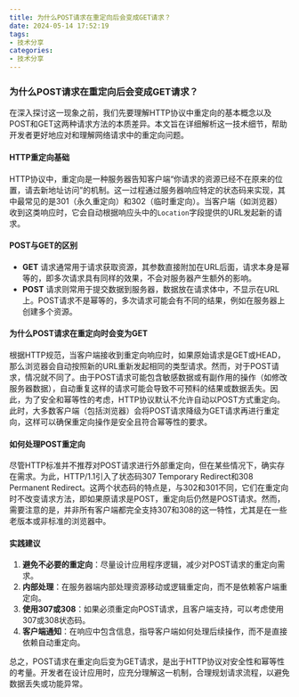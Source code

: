 ```yaml
---
title: 为什么POST请求在重定向后会变成GET请求？
date: 2024-05-14 17:52:19
tags: 
- 技术分享
categories:
- 技术分享
---
```




### 为什么POST请求在重定向后会变成GET请求？

在深入探讨这一现象之前，我们先要理解HTTP协议中重定向的基本概念以及POST和GET这两种请求方法的本质差异。本文旨在详细解析这一技术细节，帮助开发者更好地应对和理解网络请求中的重定向问题。

#### HTTP重定向基础

HTTP协议中，重定向是一种服务器告知客户端“你请求的资源已经不在原来的位置，请去新地址访问”的机制。这一过程通过服务器响应特定的状态码来实现，其中最常见的是301（永久重定向）和302（临时重定向）。当客户端（如浏览器）收到这类响应时，它会自动根据响应头中的`Location`字段提供的URL发起新的请求。

#### POST与GET的区别

- **GET** 请求通常用于请求获取资源，其参数直接附加在URL后面，请求本身是幂等的，即多次请求具有同样的效果，不会对服务器产生额外的影响。
- **POST** 请求则常用于提交数据到服务器，数据放在请求体中，不显示在URL上。POST请求不是幂等的，多次请求可能会有不同的结果，例如在服务器上创建多个资源。

#### 为什么POST请求在重定向时会变为GET

根据HTTP规范，当客户端接收到重定向响应时，如果原始请求是GET或HEAD，那么浏览器会自动按照新的URL重新发起相同的类型请求。然而，对于POST请求，情况就不同了。由于POST请求可能包含敏感数据或有副作用的操作（如修改服务器数据），自动重复这样的请求可能会导致不可预料的结果或数据丢失。因此，为了安全和幂等性的考虑，HTTP协议默认不允许自动以POST方式重定向。此时，大多数客户端（包括浏览器）会将POST请求降级为GET请求再进行重定向，这样可以确保重定向操作是安全且符合幂等性的要求。

#### 如何处理POST重定向

尽管HTTP标准并不推荐对POST请求进行外部重定向，但在某些情况下，确实存在需求。为此，HTTP/1.1引入了状态码307 Temporary Redirect和308 Permanent Redirect。这两个状态码的特点是，与302和301不同，它们在重定向时不改变请求方法，即如果原请求是POST，重定向后仍然是POST请求。然而，需要注意的是，并非所有客户端都完全支持307和308的这一特性，尤其是在一些老版本或非标准的浏览器中。

#### 实践建议

1. **避免不必要的重定向**：尽量设计应用程序逻辑，减少对POST请求的重定向需求。
2. **内部处理**：在服务器端内部处理资源移动或逻辑重定向，而不是依赖客户端重定向。
3. **使用307或308**：如果必须重定向POST请求，且客户端支持，可以考虑使用307或308状态码。
4. **客户端通知**：在响应中包含信息，指导客户端如何处理后续操作，而不是直接依赖自动重定向。

总之，POST请求在重定向后变为GET请求，是出于HTTP协议对安全性和幂等性的考量。开发者在设计应用时，应充分理解这一机制，合理规划请求流程，以避免数据丢失或功能异常。
